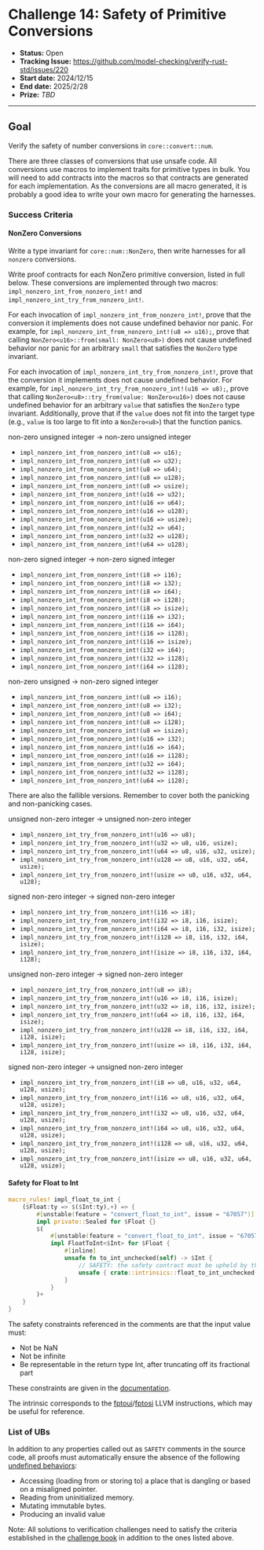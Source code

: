 # Challenge 14: Safety of Primitive Conversions

- **Status:** Open
- **Tracking Issue:** https://github.com/model-checking/verify-rust-std/issues/220
- **Start date:** 2024/12/15
- **End date:** 2025/2/28
- **Prize:** *TBD*

-------------------

## Goal

Verify the safety of number conversions in `core::convert::num`.

There are three classes of conversions that use unsafe code. All conversions use macros to implement traits for primitive types in bulk. You will need to add contracts into the macros so that contracts are generated for each implementation. As the conversions are all macro generated, it is probably a good idea to write your own macro for generating the harnesses.

### Success Criteria

#### NonZero Conversions
Write a type invariant for `core::num::NonZero`, then write harnesses for all `nonzero` conversions.

Write proof contracts for each NonZero primitive conversion, listed in full below. These conversions are implemented through two macros: `impl_nonzero_int_from_nonzero_int!` and `impl_nonzero_int_try_from_nonzero_int!`. 

For each invocation of `impl_nonzero_int_from_nonzero_int!`, prove that the conversion it implements does not cause undefined behavior nor panic. For example, for `impl_nonzero_int_from_nonzero_int!(u8 => u16);`, prove that calling `NonZero<u16>::from(small: NonZero<u8>)` does not cause undefined behavior nor panic for an arbitrary `small` that satisfies the `NonZero` type invariant.

For each invocation of `impl_nonzero_int_try_from_nonzero_int!`, prove that the conversion it implements does not cause undefined behavior. For example, for `impl_nonzero_int_try_from_nonzero_int!(u16 => u8);`, prove that calling `NonZero<u8>::try_from(value: NonZero<u16>)` does not cause undefined behavior for an arbitrary `value` that satisfies the `NonZero` type invariant. Additionally, prove that if the `value` does not fit into the target type (e.g., `value` is too large to fit into a `NonZero<u8>`) that the function panics.

non-zero unsigned integer -> non-zero unsigned integer
- `impl_nonzero_int_from_nonzero_int!(u8 => u16);`
- `impl_nonzero_int_from_nonzero_int!(u8 => u32);`
- `impl_nonzero_int_from_nonzero_int!(u8 => u64);`
- `impl_nonzero_int_from_nonzero_int!(u8 => u128);`
- `impl_nonzero_int_from_nonzero_int!(u8 => usize);`
- `impl_nonzero_int_from_nonzero_int!(u16 => u32);`
- `impl_nonzero_int_from_nonzero_int!(u16 => u64);`
- `impl_nonzero_int_from_nonzero_int!(u16 => u128);`
- `impl_nonzero_int_from_nonzero_int!(u16 => usize);`
- `impl_nonzero_int_from_nonzero_int!(u32 => u64);`
- `impl_nonzero_int_from_nonzero_int!(u32 => u128);`
- `impl_nonzero_int_from_nonzero_int!(u64 => u128);`

non-zero signed integer -> non-zero signed integer
- `impl_nonzero_int_from_nonzero_int!(i8 => i16);`
- `impl_nonzero_int_from_nonzero_int!(i8 => i32);`
- `impl_nonzero_int_from_nonzero_int!(i8 => i64);`
- `impl_nonzero_int_from_nonzero_int!(i8 => i128);`
- `impl_nonzero_int_from_nonzero_int!(i8 => isize);`
- `impl_nonzero_int_from_nonzero_int!(i16 => i32);`
- `impl_nonzero_int_from_nonzero_int!(i16 => i64);`
- `impl_nonzero_int_from_nonzero_int!(i16 => i128);`
- `impl_nonzero_int_from_nonzero_int!(i16 => isize);`
- `impl_nonzero_int_from_nonzero_int!(i32 => i64);`
- `impl_nonzero_int_from_nonzero_int!(i32 => i128);`
- `impl_nonzero_int_from_nonzero_int!(i64 => i128);`

non-zero unsigned -> non-zero signed integer
- `impl_nonzero_int_from_nonzero_int!(u8 => i16);`
- `impl_nonzero_int_from_nonzero_int!(u8 => i32);`
- `impl_nonzero_int_from_nonzero_int!(u8 => i64);`
- `impl_nonzero_int_from_nonzero_int!(u8 => i128);`
- `impl_nonzero_int_from_nonzero_int!(u8 => isize);`
- `impl_nonzero_int_from_nonzero_int!(u16 => i32);`
- `impl_nonzero_int_from_nonzero_int!(u16 => i64);`
- `impl_nonzero_int_from_nonzero_int!(u16 => i128);`
- `impl_nonzero_int_from_nonzero_int!(u32 => i64);`
- `impl_nonzero_int_from_nonzero_int!(u32 => i128);`
- `impl_nonzero_int_from_nonzero_int!(u64 => i128);`

There are also the fallible versions. Remember to cover both the panicking and non-panicking cases. 

unsigned non-zero integer -> unsigned non-zero integer
- `impl_nonzero_int_try_from_nonzero_int!(u16 => u8);`
- `impl_nonzero_int_try_from_nonzero_int!(u32 => u8, u16, usize);`
- `impl_nonzero_int_try_from_nonzero_int!(u64 => u8, u16, u32, usize);`
- `impl_nonzero_int_try_from_nonzero_int!(u128 => u8, u16, u32, u64, usize);`
- `impl_nonzero_int_try_from_nonzero_int!(usize => u8, u16, u32, u64, u128);`

signed non-zero integer -> signed non-zero integer
- `impl_nonzero_int_try_from_nonzero_int!(i16 => i8);`
- `impl_nonzero_int_try_from_nonzero_int!(i32 => i8, i16, isize);`
- `impl_nonzero_int_try_from_nonzero_int!(i64 => i8, i16, i32, isize);`
- `impl_nonzero_int_try_from_nonzero_int!(i128 => i8, i16, i32, i64, isize);`
- `impl_nonzero_int_try_from_nonzero_int!(isize => i8, i16, i32, i64, i128);`

unsigned non-zero integer -> signed non-zero integer
- `impl_nonzero_int_try_from_nonzero_int!(u8 => i8);`
- `impl_nonzero_int_try_from_nonzero_int!(u16 => i8, i16, isize);`
- `impl_nonzero_int_try_from_nonzero_int!(u32 => i8, i16, i32, isize);`
- `impl_nonzero_int_try_from_nonzero_int!(u64 => i8, i16, i32, i64, isize);`
- `impl_nonzero_int_try_from_nonzero_int!(u128 => i8, i16, i32, i64, i128, isize);`
- `impl_nonzero_int_try_from_nonzero_int!(usize => i8, i16, i32, i64, i128, isize);`

signed non-zero integer -> unsigned non-zero integer
- `impl_nonzero_int_try_from_nonzero_int!(i8 => u8, u16, u32, u64, u128, usize);`
- `impl_nonzero_int_try_from_nonzero_int!(i16 => u8, u16, u32, u64, u128, usize);`
- `impl_nonzero_int_try_from_nonzero_int!(i32 => u8, u16, u32, u64, u128, usize);`
- `impl_nonzero_int_try_from_nonzero_int!(i64 => u8, u16, u32, u64, u128, usize);`
- `impl_nonzero_int_try_from_nonzero_int!(i128 => u8, u16, u32, u64, u128, usize);`
- `impl_nonzero_int_try_from_nonzero_int!(isize => u8, u16, u32, u64, u128, usize);`


#### Safety for Float to Int

```rust
macro_rules! impl_float_to_int {
    ($Float:ty => $($Int:ty),+) => {
        #[unstable(feature = "convert_float_to_int", issue = "67057")]
        impl private::Sealed for $Float {}
        $(
            #[unstable(feature = "convert_float_to_int", issue = "67057")]
            impl FloatToInt<$Int> for $Float {
                #[inline]
                unsafe fn to_int_unchecked(self) -> $Int {
                    // SAFETY: the safety contract must be upheld by the caller.
                    unsafe { crate::intrinsics::float_to_int_unchecked(self) }
                }
            }
        )+
    }
}
```

The safety constraints referenced in the comments are that the input value must:
- Not be NaN
- Not be infinite
- Be representable in the return type Int, after truncating off its fractional part

These constraints are given in the [documentation](https://doc.rust-lang.org/std/primitive.f32.html#method.to_int_unchecked). 
 
The intrinsic corresponds to the [fptoui](https://llvm.org/docs/LangRef.html#fptoui-to-instruction)/[fptosi](https://llvm.org/docs/LangRef.html#fptosi-to-instruction) LLVM instructions, which may be useful for reference.

### List of UBs

In addition to any properties called out as `SAFETY` comments in the source
code,
all proofs must automatically ensure the absence of the following [undefined behaviors](https://github.com/rust-lang/reference/blob/142b2ed77d33f37a9973772bd95e6144ed9dce43/src/behavior-considered-undefined.md):

* Accessing (loading from or storing to) a place that is dangling or based on a misaligned pointer.
* Reading from uninitialized memory.
* Mutating immutable bytes.
* Producing an invalid value

Note: All solutions to verification challenges need to satisfy the criteria established in the [challenge book](../general-rules.md)
in addition to the ones listed above.
